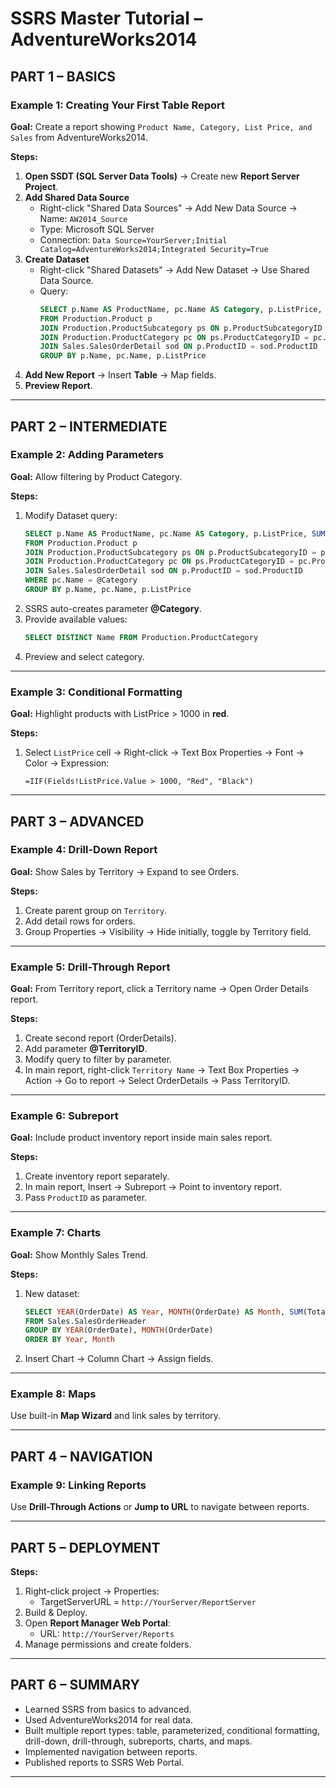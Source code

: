 
# SSRS Master Tutorial – AdventureWorks2014

## PART 1 – BASICS

### Example 1: Creating Your First Table Report
**Goal:** Create a report showing `Product Name, Category, List Price, and Sales` from AdventureWorks2014.

**Steps:**
1. **Open SSDT (SQL Server Data Tools)** → Create new **Report Server Project**.
2. **Add Shared Data Source**  
   - Right-click "Shared Data Sources" → Add New Data Source → Name: `AW2014_Source`  
   - Type: Microsoft SQL Server  
   - Connection: `Data Source=YourServer;Initial Catalog=AdventureWorks2014;Integrated Security=True`  
3. **Create Dataset**  
   - Right-click "Shared Datasets" → Add New Dataset → Use Shared Data Source.  
   - Query:
     ```sql
     SELECT p.Name AS ProductName, pc.Name AS Category, p.ListPrice, SUM(sod.LineTotal) AS TotalSales
     FROM Production.Product p
     JOIN Production.ProductSubcategory ps ON p.ProductSubcategoryID = ps.ProductSubcategoryID
     JOIN Production.ProductCategory pc ON ps.ProductCategoryID = pc.ProductCategoryID
     JOIN Sales.SalesOrderDetail sod ON p.ProductID = sod.ProductID
     GROUP BY p.Name, pc.Name, p.ListPrice
     ```
4. **Add New Report** → Insert **Table** → Map fields.
5. **Preview Report**.

---

## PART 2 – INTERMEDIATE

### Example 2: Adding Parameters
**Goal:** Allow filtering by Product Category.

**Steps:**
1. Modify Dataset query:
   ```sql
   SELECT p.Name AS ProductName, pc.Name AS Category, p.ListPrice, SUM(sod.LineTotal) AS TotalSales
   FROM Production.Product p
   JOIN Production.ProductSubcategory ps ON p.ProductSubcategoryID = ps.ProductSubcategoryID
   JOIN Production.ProductCategory pc ON ps.ProductCategoryID = pc.ProductCategoryID
   JOIN Sales.SalesOrderDetail sod ON p.ProductID = sod.ProductID
   WHERE pc.Name = @Category
   GROUP BY p.Name, pc.Name, p.ListPrice
   ```
2. SSRS auto-creates parameter **@Category**.
3. Provide available values:
   ```sql
   SELECT DISTINCT Name FROM Production.ProductCategory
   ```
4. Preview and select category.

---

### Example 3: Conditional Formatting
**Goal:** Highlight products with ListPrice > 1000 in **red**.

**Steps:**
1. Select `ListPrice` cell → Right-click → Text Box Properties → Font → Color → Expression:
   ```ssrs
   =IIF(Fields!ListPrice.Value > 1000, "Red", "Black")
   ```

---

## PART 3 – ADVANCED

### Example 4: Drill-Down Report
**Goal:** Show Sales by Territory → Expand to see Orders.

**Steps:**
1. Create parent group on `Territory`.
2. Add detail rows for orders.
3. Group Properties → Visibility → Hide initially, toggle by Territory field.

---

### Example 5: Drill-Through Report
**Goal:** From Territory report, click a Territory name → Open Order Details report.

**Steps:**
1. Create second report (OrderDetails).
2. Add parameter **@TerritoryID**.
3. Modify query to filter by parameter.
4. In main report, right-click `Territory Name` → Text Box Properties → Action → Go to report → Select OrderDetails → Pass TerritoryID.

---

### Example 6: Subreport
**Goal:** Include product inventory report inside main sales report.

**Steps:**
1. Create inventory report separately.
2. In main report, Insert → Subreport → Point to inventory report.
3. Pass `ProductID` as parameter.

---

### Example 7: Charts
**Goal:** Show Monthly Sales Trend.

**Steps:**
1. New dataset:
   ```sql
   SELECT YEAR(OrderDate) AS Year, MONTH(OrderDate) AS Month, SUM(TotalDue) AS TotalSales
   FROM Sales.SalesOrderHeader
   GROUP BY YEAR(OrderDate), MONTH(OrderDate)
   ORDER BY Year, Month
   ```
2. Insert Chart → Column Chart → Assign fields.

---

### Example 8: Maps
Use built-in **Map Wizard** and link sales by territory.

---

## PART 4 – NAVIGATION

### Example 9: Linking Reports
Use **Drill-Through Actions** or **Jump to URL** to navigate between reports.

---

## PART 5 – DEPLOYMENT
**Steps:**
1. Right-click project → Properties:
   - TargetServerURL = `http://YourServer/ReportServer`
2. Build & Deploy.
3. Open **Report Manager Web Portal**:
   - URL: `http://YourServer/Reports`
4. Manage permissions and create folders.

---

## PART 6 – SUMMARY
- Learned SSRS from basics to advanced.
- Used AdventureWorks2014 for real data.
- Built multiple report types: table, parameterized, conditional formatting, drill-down, drill-through, subreports, charts, and maps.
- Implemented navigation between reports.
- Published reports to SSRS Web Portal.

---
